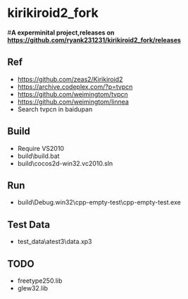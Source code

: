 ﻿# kirikiroid2_fork  

#**A experminital project,releases on https://github.com/ryank231231/kirikiroid2_fork/releases**
## Ref  
* https://github.com/zeas2/Kirikiroid2  
* https://archive.codeplex.com/?p=tvpcn  
* https://github.com/weimingtom/tvpcn  
* https://github.com/weimingtom/linnea  
* Search tvpcn in baidupan  

## Build  
* Require VS2010  
* build\build.bat  
* build\cocos2d-win32.vc2010.sln  

## Run  
* build\Debug.win32\cpp-empty-test\cpp-empty-test.exe  

## Test Data  
* test_data\atest3\data.xp3    

## TODO  
* freetype250.lib  
* glew32.lib  

